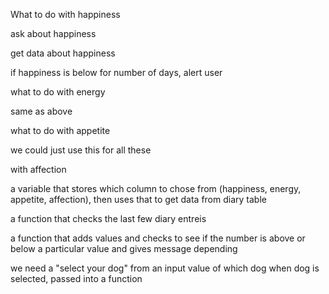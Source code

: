 What to do with happiness

  ask about happiness

  get data about happiness

  if happiness is below for number of days, alert user

what to do with energy

  same as above

what to do with appetite

  we could just use this for all these

with affection

a variable that stores which column to chose from (happiness, energy, appetite, affection), then uses that to get data from diary table

a function that checks the last few diary entreis

a function that adds values and checks to see if the number is above or below a particular value and gives message depending

we need a "select your dog"
  from an input value of which dog
  when dog is selected, passed into a function